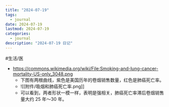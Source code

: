 ```yaml
---
title: "2024-07-19"
tags:
  - journal
date: 2024-07-19
lastmod: 2024-07-19
categories:
  - journal
description: "2024-07-19 日记"
---
```


#生活/医

- https://commons.wikimedia.org/wiki/File:Smoking-and-lung-cancer-mortality-US-only_3048.png
    - 下图有两根曲线，紫色是美国历年的卷烟销售数量，红色是肺癌死亡率。
    - ![[附件/吸烟和肺癌死亡率.png]]
    - 可以看到，两者形状一模一样，表明是强相关，肺癌死亡率滞后卷烟销售量大约 25 年～30 年。
